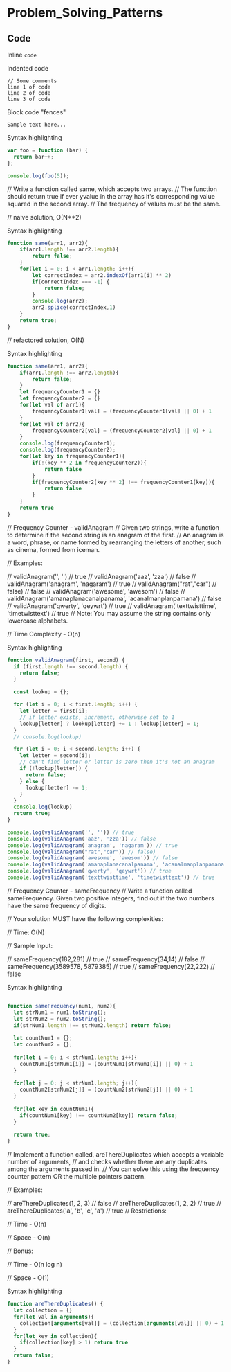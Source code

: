 # Problem_Solving_Patterns

## Code

Inline `code`

Indented code

    // Some comments
    line 1 of code
    line 2 of code
    line 3 of code


Block code "fences"

```
Sample text here...
```

Syntax highlighting

``` js
var foo = function (bar) {
  return bar++;
};

console.log(foo(5));
```


// Write a function called same, which accepts two arrays.
// The function should return true if ever yvalue in the array has it's corresponding value squared in the second array.
// The frequency of values must be the same.


// naive solution, O(N**2)

Syntax highlighting

``` js
function same(arr1, arr2){
    if(arr1.length !== arr2.length){
        return false;
    }
    for(let i = 0; i < arr1.length; i++){
        let correctIndex = arr2.indexOf(arr1[i] ** 2)
        if(correctIndex === -1) {
            return false;
        }
        console.log(arr2);
        arr2.splice(correctIndex,1)
    }
    return true;
}


```


// refactored solution, O(N)

Syntax highlighting

``` js
function same(arr1, arr2){
    if(arr1.length !== arr2.length){
        return false;
    }
    let frequencyCounter1 = {}
    let frequencyCounter2 = {}
    for(let val of arr1){
        frequencyCounter1[val] = (frequencyCounter1[val] || 0) + 1
    }
    for(let val of arr2){
        frequencyCounter2[val] = (frequencyCounter2[val] || 0) + 1        
    }
    console.log(frequencyCounter1);
    console.log(frequencyCounter2);
    for(let key in frequencyCounter1){
        if(!(key ** 2 in frequencyCounter2)){
            return false
        }
        if(frequencyCounter2[key ** 2] !== frequencyCounter1[key]){
            return false
        }
    }
    return true
}
```


// Frequency Counter - validAnagram
// Given two strings, write a function to determine if the second string is an anagram of the first.
// An anagram is a word, phrase, or name formed by rearranging the letters of another, such as cinema, formed from iceman.

// Examples:

// validAnagram('', '') // true
// validAnagram('aaz', 'zza') // false
// validAnagram('anagram', 'nagaram') // true
// validAnagram("rat","car") // false) // false
// validAnagram('awesome', 'awesom') // false
// validAnagram('amanaplanacanalpanama', 'acanalmanplanpamana') // false
// validAnagram('qwerty', 'qeywrt') // true
// validAnagram('texttwisttime', 'timetwisttext') // true
// Note: You may assume the string contains only lowercase alphabets.

// Time Complexity - O(n)

Syntax highlighting

``` js
function validAnagram(first, second) {
  if (first.length !== second.length) {
    return false;
  }

  const lookup = {};

  for (let i = 0; i < first.length; i++) {
    let letter = first[i];
    // if letter exists, increment, otherwise set to 1
    lookup[letter] ? lookup[letter] += 1 : lookup[letter] = 1;
  }
  // console.log(lookup)

  for (let i = 0; i < second.length; i++) {
    let letter = second[i];
    // can't find letter or letter is zero then it's not an anagram
    if (!lookup[letter]) {
      return false;
    } else {
      lookup[letter] -= 1;
    }
  }
  console.log(lookup)
  return true;
}

console.log(validAnagram('', '')) // true
console.log(validAnagram('aaz', 'zza')) // false
console.log(validAnagram('anagram', 'nagaram')) // true
console.log(validAnagram("rat","car")) // false)
console.log(validAnagram('awesome', 'awesom')) // false
console.log(validAnagram('amanaplanacanalpanama', 'acanalmanplanpamana')) // false
console.log(validAnagram('qwerty', 'qeywrt')) // true
console.log(validAnagram('texttwisttime', 'timetwisttext')) // true

``` 



// Frequency Counter - sameFrequency
// Write a function called sameFrequency. Given two positive integers, find out if the two numbers have the same frequency of digits.

// Your solution MUST have the following complexities:

// Time: O(N)

// Sample Input:

// sameFrequency(182,281) // true
// sameFrequency(34,14) // false
// sameFrequency(3589578, 5879385) // true
// sameFrequency(22,222) // false

Syntax highlighting

``` js

function sameFrequency(num1, num2){
  let strNum1 = num1.toString();
  let strNum2 = num2.toString();
  if(strNum1.length !== strNum2.length) return false;
  
  let countNum1 = {};
  let countNum2 = {};
  
  for(let i = 0; i < strNum1.length; i++){
    countNum1[strNum1[i]] = (countNum1[strNum1[i]] || 0) + 1
  }
  
  for(let j = 0; j < strNum1.length; j++){
    countNum2[strNum2[j]] = (countNum2[strNum2[j]] || 0) + 1
  }
  
  for(let key in countNum1){
    if(countNum1[key] !== countNum2[key]) return false;
  }
 
  return true;
}


```





// Implement a function called, areThereDuplicates which accepts a variable number of arguments,
// and checks whether there are any duplicates among the arguments passed in. 
// You can solve this using the frequency counter pattern OR the multiple pointers pattern.

// Examples:

// areThereDuplicates(1, 2, 3) // false
// areThereDuplicates(1, 2, 2) // true 
// areThereDuplicates('a', 'b', 'c', 'a') // true 
// Restrictions:

// Time - O(n)

// Space - O(n)

// Bonus:

// Time - O(n log n)

// Space - O(1)


Syntax highlighting

``` js
function areThereDuplicates() {
  let collection = {}
  for(let val in arguments){
    collection[arguments[val]] = (collection[arguments[val]] || 0) + 1
  }
  for(let key in collection){
    if(collection[key] > 1) return true
  }
  return false;
}

``` 
